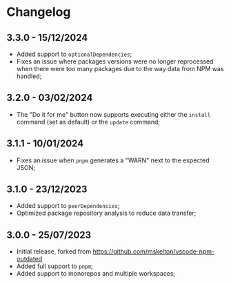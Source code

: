 # Changelog

## 3.3.0 - 15/12/2024

- Added support to `optionalDependencies`;
- Fixes an issue where packages versions were no longer reprocessed when there were too many packages due to the way data from NPM was handled;

## 3.2.0 - 03/02/2024

- The "Do it for me" button now supports executing either the `install` command (set as default) or the `update` command;

## 3.1.1 - 10/01/2024

- Fixes an issue when `pnpm` generates a "WARN" next to the expected JSON;

## 3.1.0 - 23/12/2023

- Added support to `peerDependencies`;
- Optimized package repository analysis to reduce data transfer;

## 3.0.0 - 25/07/2023

- Initial release, forked from https://github.com/mskelton/vscode-npm-outdated
- Added full support to `pnpm`;
- Added support to monorepos and multiple workspaces;
